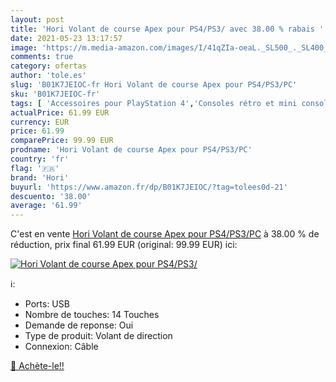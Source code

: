```yaml
---
layout: post
title: 'Hori Volant de course Apex pour PS4/PS3/ avec 38.00 % rabais '
date: 2021-05-23 13:17:57
image: 'https://m.media-amazon.com/images/I/41qZIa-oeaL._SL500_._SL400_.jpg'
comments: true
category: ofertas
author: 'tole.es'
slug: 'B01K7JEIOC-fr Hori Volant de course Apex pour PS4/PS3/PC'
sku: 'B01K7JEIOC-fr'
tags: [ 'Accessoires pour PlayStation 4','Consoles rétro et mini consoles','Jeux vidéo','Manettes pour PlayStation 4','PlayStation 4: Consoles, jeux et accessoires','Volants pour PlayStation 4','hori', ]
actualPrice: 61.99 EUR
currency: EUR
price: 61.99
comparePrice: 99.99 EUR
prodname: 'Hori Volant de course Apex pour PS4/PS3/PC'
country: 'fr'
flag: '🇫🇷'
brand: 'Hori'
buyurl: 'https://www.amazon.fr/dp/B01K7JEIOC/?tag=tolees0d-21'
descuento: '38.00'
average: '61.99'
---
```


C'est en vente [Hori Volant de course Apex pour PS4/PS3/PC](https://www.amazon.fr/dp/B01K7JEIOC/?tag=tolees0d-21)  à  38.00 % de réduction, prix final  61.99 EUR (original: 99.99 EUR) ici:

[![Hori Volant de course Apex pour PS4/PS3/](https://m.media-amazon.com/images/I/41qZIa-oeaL._SL500_._SL400_.jpg)](https://www.amazon.fr/dp/B01K7JEIOC/?tag=tolees0d-21)

ℹ️:

- Ports: USB
- Nombre de touches: 14 Touches
- Demande de reponse: Oui
- Type de produit: Volant de direction
- Connexion: Câble

[🛒 Achète-le!!](https://www.amazon.fr/dp/B01K7JEIOC/?tag=tolees0d-21)
